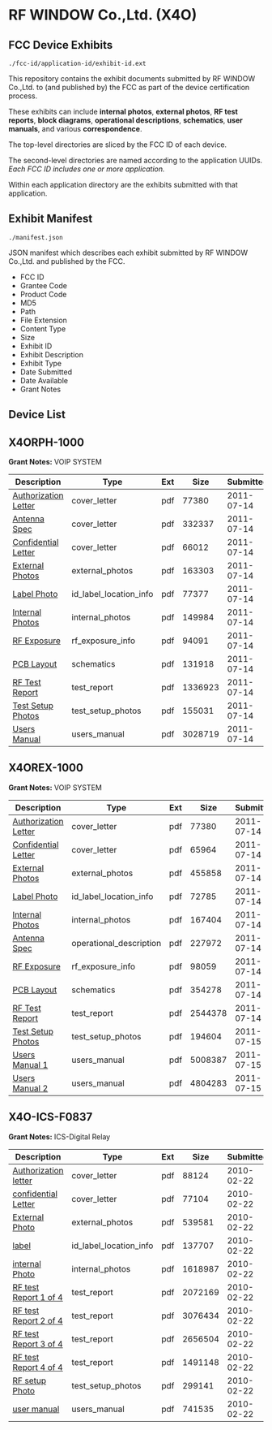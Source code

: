 # RF WINDOW Co.,Ltd. (X4O)
## FCC Device Exhibits

```
./fcc-id/application-id/exhibit-id.ext
```

This repository contains the exhibit documents submitted by RF WINDOW Co.,Ltd. to (and published by) the FCC as part of the device certification process.

These exhibits can include **internal photos**, **external photos**, **RF test reports**, **block diagrams**, **operational descriptions**, **schematics**, **user manuals**, and various **correspondence**.

The top-level directories are sliced by the FCC ID of each device.

The second-level directories are named according to the application UUIDs. *Each FCC ID includes one or more application.*

Within each application directory are the exhibits submitted with that application. 

## Exhibit Manifest

```
./manifest.json
```

JSON manifest which describes each exhibit submitted by RF WINDOW Co.,Ltd. and published by the FCC.

- FCC ID
- Grantee Code
- Product Code
- MD5
- Path
- File Extension
- Content Type
- Size
- Exhibit ID
- Exhibit Description
- Exhibit Type
- Date Submitted
- Date Available
- Grant Notes

## Device List
## X4ORPH-1000
**Grant Notes:** VOIP SYSTEM

| Description | Type | Ext | Size | Submitted | Available |
| ----------- | ---- | --- | ---- | --------- | --------- |
| [Authorization Letter](X4ORPH-1000/c9a52e87810fedff3154779642fc337e/1501040.pdf) | cover_letter | pdf | 77380 | 2011-07-14 | 2011-07-15 |
| [Antenna Spec](X4ORPH-1000/c9a52e87810fedff3154779642fc337e/1501041.pdf) | cover_letter | pdf | 332337 | 2011-07-14 | 2011-07-15 |
| [Confidential Letter](X4ORPH-1000/c9a52e87810fedff3154779642fc337e/1501042.pdf) | cover_letter | pdf | 66012 | 2011-07-14 | 2011-07-15 |
| [External Photos](X4ORPH-1000/c9a52e87810fedff3154779642fc337e/1501043.pdf) | external_photos | pdf | 163303 | 2011-07-14 | 2011-07-15 |
| [Label Photo](X4ORPH-1000/c9a52e87810fedff3154779642fc337e/1501045.pdf) | id_label_location_info | pdf | 77377 | 2011-07-14 | 2011-07-15 |
| [Internal Photos](X4ORPH-1000/c9a52e87810fedff3154779642fc337e/1501044.pdf) | internal_photos | pdf | 149984 | 2011-07-14 | 2011-07-15 |
| [RF Exposure](X4ORPH-1000/c9a52e87810fedff3154779642fc337e/1501047.pdf) | rf_exposure_info | pdf | 94091 | 2011-07-14 | 2011-07-15 |
| [PCB Layout](X4ORPH-1000/c9a52e87810fedff3154779642fc337e/1501046.pdf) | schematics | pdf | 131918 | 2011-07-14 | 2011-07-15 |
| [RF Test Report](X4ORPH-1000/c9a52e87810fedff3154779642fc337e/1501048.pdf) | test_report | pdf | 1336923 | 2011-07-14 | 2011-07-15 |
| [Test Setup Photos](X4ORPH-1000/c9a52e87810fedff3154779642fc337e/1501049.pdf) | test_setup_photos | pdf | 155031 | 2011-07-14 | 2011-07-15 |
| [Users Manual](X4ORPH-1000/c9a52e87810fedff3154779642fc337e/1501050.pdf) | users_manual | pdf | 3028719 | 2011-07-14 | 2011-07-15 |
## X4OREX-1000
**Grant Notes:** VOIP SYSTEM

| Description | Type | Ext | Size | Submitted | Available |
| ----------- | ---- | --- | ---- | --------- | --------- |
| [Authorization Letter](X4OREX-1000/07d9d4bb034db0b9ddceac80aca6d538/1501077.pdf) | cover_letter | pdf | 77380 | 2011-07-14 | 2011-07-15 |
| [Confidential Letter](X4OREX-1000/07d9d4bb034db0b9ddceac80aca6d538/1501079.pdf) | cover_letter | pdf | 65964 | 2011-07-14 | 2011-07-15 |
| [External Photos](X4OREX-1000/07d9d4bb034db0b9ddceac80aca6d538/1501080.pdf) | external_photos | pdf | 455858 | 2011-07-14 | 2011-07-15 |
| [Label Photo](X4OREX-1000/07d9d4bb034db0b9ddceac80aca6d538/1501082.pdf) | id_label_location_info | pdf | 72785 | 2011-07-14 | 2011-07-15 |
| [Internal Photos](X4OREX-1000/07d9d4bb034db0b9ddceac80aca6d538/1501081.pdf) | internal_photos | pdf | 167404 | 2011-07-14 | 2011-07-15 |
| [Antenna Spec](X4OREX-1000/07d9d4bb034db0b9ddceac80aca6d538/1501078.pdf) | operational_description | pdf | 227972 | 2011-07-14 | 2011-07-15 |
| [RF Exposure](X4OREX-1000/07d9d4bb034db0b9ddceac80aca6d538/1501084.pdf) | rf_exposure_info | pdf | 98059 | 2011-07-14 | 2011-07-15 |
| [PCB Layout](X4OREX-1000/07d9d4bb034db0b9ddceac80aca6d538/1501083.pdf) | schematics | pdf | 354278 | 2011-07-14 | 2011-07-15 |
| [RF Test Report](X4OREX-1000/07d9d4bb034db0b9ddceac80aca6d538/1501085.pdf) | test_report | pdf | 2544378 | 2011-07-14 | 2011-07-15 |
| [Test Setup Photos](X4OREX-1000/07d9d4bb034db0b9ddceac80aca6d538/1501879.pdf) | test_setup_photos | pdf | 194604 | 2011-07-15 | 2011-07-15 |
| [Users Manual 1](X4OREX-1000/07d9d4bb034db0b9ddceac80aca6d538/1501877.pdf) | users_manual | pdf | 5008387 | 2011-07-15 | 2011-07-15 |
| [Users Manual 2](X4OREX-1000/07d9d4bb034db0b9ddceac80aca6d538/1501878.pdf) | users_manual | pdf | 4804283 | 2011-07-15 | 2011-07-15 |
## X4O-ICS-F0837
**Grant Notes:** ICS-Digital Relay

| Description | Type | Ext | Size | Submitted | Available |
| ----------- | ---- | --- | ---- | --------- | --------- |
| [Authorization letter](X4O-ICS-F0837/c43c6da5404c47e4eeaa510ba12d1f47/1243942.pdf) | cover_letter | pdf | 88124 | 2010-02-22 | 2010-02-22 |
| [confidential Letter](X4O-ICS-F0837/c43c6da5404c47e4eeaa510ba12d1f47/1243943.pdf) | cover_letter | pdf | 77104 | 2010-02-22 | 2010-02-22 |
| [External Photo](X4O-ICS-F0837/c43c6da5404c47e4eeaa510ba12d1f47/1243950.pdf) | external_photos | pdf | 539581 | 2010-02-22 | 2010-04-08 |
| [label](X4O-ICS-F0837/c43c6da5404c47e4eeaa510ba12d1f47/1243951.pdf) | id_label_location_info | pdf | 137707 | 2010-02-22 | 2010-02-22 |
| [internal Photo](X4O-ICS-F0837/c43c6da5404c47e4eeaa510ba12d1f47/1243952.pdf) | internal_photos | pdf | 1618987 | 2010-02-22 | 2010-04-08 |
| [RF test Report 1 of 4](X4O-ICS-F0837/c43c6da5404c47e4eeaa510ba12d1f47/1243953.pdf) | test_report | pdf | 2072169 | 2010-02-22 | 2010-02-22 |
| [RF test Report 2 of 4](X4O-ICS-F0837/c43c6da5404c47e4eeaa510ba12d1f47/1243954.pdf) | test_report | pdf | 3076434 | 2010-02-22 | 2010-02-22 |
| [RF test Report 3 of 4](X4O-ICS-F0837/c43c6da5404c47e4eeaa510ba12d1f47/1243955.pdf) | test_report | pdf | 2656504 | 2010-02-22 | 2010-02-22 |
| [RF test Report 4 of 4](X4O-ICS-F0837/c43c6da5404c47e4eeaa510ba12d1f47/1243956.pdf) | test_report | pdf | 1491148 | 2010-02-22 | 2010-02-22 |
| [RF setup Photo](X4O-ICS-F0837/c43c6da5404c47e4eeaa510ba12d1f47/1243957.pdf) | test_setup_photos | pdf | 299141 | 2010-02-22 | 2010-04-08 |
| [user manual](X4O-ICS-F0837/c43c6da5404c47e4eeaa510ba12d1f47/1243958.pdf) | users_manual | pdf | 741535 | 2010-02-22 | 2010-04-08 |
